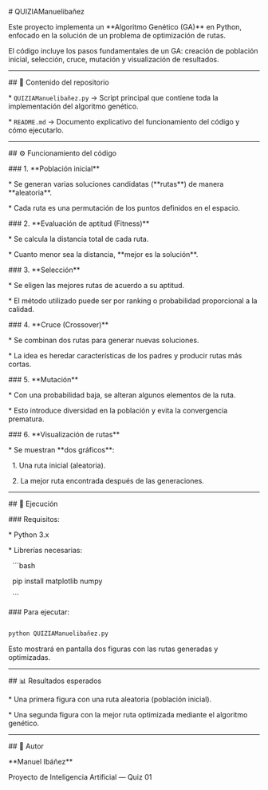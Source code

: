 \# QUIZIAManuelibañez



Este proyecto implementa un \*\*Algoritmo Genético (GA)\*\* en Python, enfocado en la solución de un problema de optimización de rutas.

El código incluye los pasos fundamentales de un GA: creación de población inicial, selección, cruce, mutación y visualización de resultados.



---



\## 📌 Contenido del repositorio



\* `QUIZIAManuelibañez.py` → Script principal que contiene toda la implementación del algoritmo genético.

\* `README.md` → Documento explicativo del funcionamiento del código y cómo ejecutarlo.



---



\## ⚙️ Funcionamiento del código



\### 1. \*\*Población inicial\*\*



\* Se generan varias soluciones candidatas (\*\*rutas\*\*) de manera \*\*aleatoria\*\*.

\* Cada ruta es una permutación de los puntos definidos en el espacio.



\### 2. \*\*Evaluación de aptitud (Fitness)\*\*



\* Se calcula la distancia total de cada ruta.

\* Cuanto menor sea la distancia, \*\*mejor es la solución\*\*.



\### 3. \*\*Selección\*\*



\* Se eligen las mejores rutas de acuerdo a su aptitud.

\* El método utilizado puede ser por ranking o probabilidad proporcional a la calidad.



\### 4. \*\*Cruce (Crossover)\*\*



\* Se combinan dos rutas para generar nuevas soluciones.

\* La idea es heredar características de los padres y producir rutas más cortas.



\### 5. \*\*Mutación\*\*



\* Con una probabilidad baja, se alteran algunos elementos de la ruta.

\* Esto introduce diversidad en la población y evita la convergencia prematura.



\### 6. \*\*Visualización de rutas\*\*



\* Se muestran \*\*dos gráficos\*\*:



&nbsp; 1. Una ruta inicial (aleatoria).

&nbsp; 2. La mejor ruta encontrada después de las generaciones.



---



\## 🚀 Ejecución



\### Requisitos:



\* Python 3.x

\* Librerías necesarias:



&nbsp; ```bash

&nbsp; pip install matplotlib numpy

&nbsp; ```



\### Para ejecutar:



```bash

python QUIZIAManuelibañez.py

```



Esto mostrará en pantalla dos figuras con las rutas generadas y optimizadas.



---



\## 📊 Resultados esperados



\* Una primera figura con una ruta aleatoria (población inicial).

\* Una segunda figura con la mejor ruta optimizada mediante el algoritmo genético.



---



\## 👤 Autor



\*\*Manuel Ibáñez\*\*

Proyecto de Inteligencia Artificial — Quiz 01



